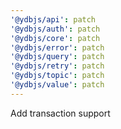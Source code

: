 ```yaml
---
'@ydbjs/api': patch
'@ydbjs/auth': patch
'@ydbjs/core': patch
'@ydbjs/error': patch
'@ydbjs/query': patch
'@ydbjs/retry': patch
'@ydbjs/topic': patch
'@ydbjs/value': patch
---
```


Add transaction support
